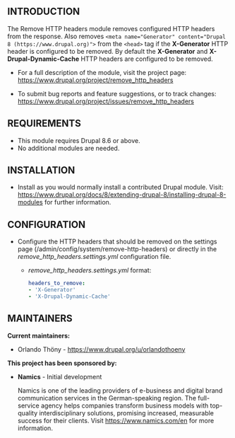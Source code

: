 INTRODUCTION
------------

The Remove HTTP headers module removes configured HTTP headers from the response. Also removes `<meta name="Generator" content="Drupal 8 (https://www.drupal.org)">` from the `<head>` tag if the **X-Generator** HTTP header is configured to be removed. By default the **X-Generator** and **X-Drupal-Dynamic-Cache** HTTP headers are configured to be removed.

 * For a full description of the module, visit the project page:
   https://www.drupal.org/project/remove_http_headers

 * To submit bug reports and feature suggestions, or to track changes:
   https://www.drupal.org/project/issues/remove_http_headers

REQUIREMENTS
------------

* This module requires Drupal 8.6 or above.
* No additional modules are needed.

INSTALLATION
------------
 
 * Install as you would normally install a contributed Drupal module. Visit:
   https://www.drupal.org/docs/8/extending-drupal-8/installing-drupal-8-modules
   for further information.

CONFIGURATION
-------------
 
 * Configure the HTTP headers that should be removed on the settings page (/admin/config/system/remove-http-headers) or directly in the *remove_http_headers.settings.yml* configuration file.
  
    - *remove_http_headers.settings.yml* format:
      ```yaml
      headers_to_remove:
      - 'X-Generator' 
      - 'X-Drupal-Dynamic-Cache'
      ```


MAINTAINERS
-----------

**Current maintainers:**
 * Orlando Thöny - https://www.drupal.org/u/orlandothoeny

**This project has been sponsored by:**

 * **Namics** - Initial development
 
   Namics is one of the leading providers of e-business and digital brand communication services in the German-speaking region. The full-service agency helps companies transform business models with top-quality interdisciplinary solutions, promising increased, measurable success for their clients. Visit https://www.namics.com/en for more information.

